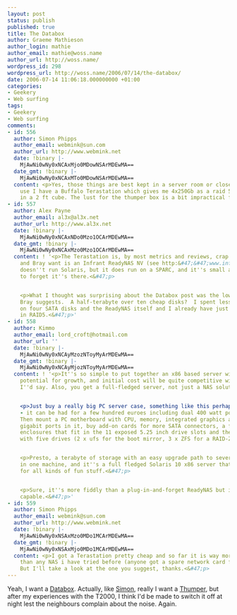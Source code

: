 ```yaml
---
layout: post
status: publish
published: true
title: The Databox
author: Graeme Mathieson
author_login: mathie
author_email: mathie@woss.name
author_url: http://woss.name/
wordpress_id: 298
wordpress_url: http://woss.name/2006/07/14/the-databox/
date: 2006-07-14 11:06:18.000000000 +01:00
categories:
- Geekery
- Web surfing
tags:
- Geekery
- Web surfing
comments:
- id: 556
  author: Simon Phipps
  author_email: webmink@sun.com
  author_url: http://www.webmink.net
  date: !binary |-
    MjAwNi0wNy0xNCAxMjo0MDowNSArMDEwMA==
  date_gmt: !binary |-
    MjAwNi0wNy0xNCAxMTo0MDowNSArMDEwMA==
  content: <p>Yes, those things are best kept in a server room or closet. For home
    use I have a Buffalo Terastation which gives me 4x250Gb as a raid 5 array all
    in a 2 ft cube. The lust for the thumper box is a bit impractical for home :-)<&#47;p>
- id: 557
  author: Alex Payne
  author_email: al3x@al3x.net
  author_url: http://www.al3x.net
  date: !binary |-
    MjAwNi0wNy0xNCAxNDo0Mzo1OCArMDEwMA==
  date_gmt: !binary |-
    MjAwNi0wNy0xNCAxMzo0Mzo1OCArMDEwMA==
  content: ! '<p>The Terastation is, by most metrics and reviews, crap.  What you
    and Bray want is an Infrant ReadyNAS NV (see http:&#47;&#47;www.infrant.com).  It
    doesn''t run Solaris, but it does run on a SPARC, and it''s small and quiet enough
    to forget it''s there.<&#47;p>


    <p>What I thought was surprising about the Databox post was the low storage volume
    Bray suggests.  A half-terabyte over ten cheap disks?  I spent less than a grand
    on four SATA disks and the ReadyNAS itself and I already have just under a terabyte
    in RAID5.<&#47;p>'
- id: 558
  author: Kimmo
  author_email: lord_croft@hotmail.com
  author_url: ''
  date: !binary |-
    MjAwNi0wNy0xNCAyMzozNToyMyArMDEwMA==
  date_gmt: !binary |-
    MjAwNi0wNy0xNCAyMjozNToyMyArMDEwMA==
  content: ! '<p>It''s so simple to put together an x86 based server with massive
    potential for growth, and initial cost will be quite competitive with a ReadyNAS,
    I''d say. Also, you get a full-fledged server, not just a NAS solution.<&#47;p>


    <p>Just buy a really big PC server case, something like this perhaps: http:&#47;&#47;www.tricod.de&#47;index.php?id=74#
    - it can be had for a few hundred euroes including dual 400 watt power supplies.
    Then mount a PC motherboard with CPU, memory, integrated graphics and integrated
    gigabit ports in it, buy add-on cards for more SATA connectors, a few hot-swap
    enclosures that fit in the 11 exposed 5.25 inch drive slots and then start out
    with five drives (2 x ufs for the boot mirror, 3 x ZFS for a RAID-Z.<&#47;p>


    <p>Presto, a terabyte of storage with an easy upgrade path to several times that
    in one machine, and it''s a full fledged Solaris 10 x86 server that you can use
    for all kinds of fun stuff.<&#47;p>


    <p>Sure, it''s more fiddly than a plug-in-and-forget ReadyNAS but it''s also more
    capable.<&#47;p>'
- id: 559
  author: Simon Phipps
  author_email: webmink@sun.com
  author_url: http://www.webmink.net
  date: !binary |-
    MjAwNi0wNy0xNSAxMzo0MDo1MCArMDEwMA==
  date_gmt: !binary |-
    MjAwNi0wNy0xNSAxMjo0MDo1MCArMDEwMA==
  content: <p>I got a Terastation pretty cheap and so far it is way more reliable
    than any NAS i have tried before (anyone got a spare network card for a SnapServer?).
    But I'll take a look at the one you suggest, thanks.<&#47;p>
---
```

Yeah, I want a [Databox](http:&#47;&#47;www.tbray.org&#47;ongoing&#47;When&#47;200x&#47;2006&#47;07&#47;12&#47;Home-Storage).  Actually, like [Simon](http:&#47;&#47;blogs.sun.com&#47;roller&#47;page&#47;webmink?entry=love_at_tera_byte), really I want a [Thumper](http:&#47;&#47;www.sun.com&#47;servers&#47;x64&#47;x4500&#47;), but after my experiences with the T2000, I think I'd be made to switch it off at night lest the neighbours complain about the noise.  Again.
